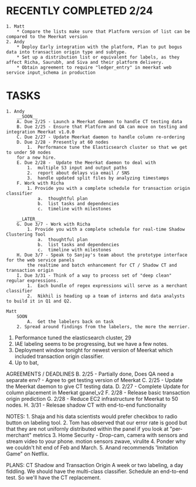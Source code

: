 RECENTLY COMPLETED 2/24
=======================
	1. Matt
		* Compare the lists make sure that Platform version of list can be compared to the Meerkat version
	2. Andy
		* Deploy Early integration with the platform, Plan to put bogus data into transaction origin type and subtype.
		* Set up a distribution list or equivalent for labels, as they affect Richa, Saurubh, and Siva and their platform delivery.
		* Obtain agreement to require "ledger_entry" in meerkat web service input_schema in production

TASKS
=====
	1. Andy
		__SOON__
		A. Due 2/25 - Launch a Meerkat daemon to handle CT testing data
		B. Due 2/25 - Ensure that Platform and QA can move on testing and integration Meerkat v1.0.0
		C. Due 2/27 - Update Meerkat daemon to handle column re-ordering
		D. Due 2/28 - Presently at 60 nodes
			1.  Performance tune the Elasticsearch cluster so that we get to under 50 nodes
		for a new hire.
		E. Due 2/28 -  Update the Meerkat daemon to deal with
			1.  multiple S3 input and output paths
			2.  report about delays via email / SNS
			3.  handle updated split files by analyzing timestamps
		F. Work with Richa
			1. Provide you with a complete schedule for transaction origin classifier
				a.  thoughtful plan
				b.  list tasks and dependencies
				c.  timeline with milestones

		__LATER__
		G. Due 3/7 - Work with Richa
			1. Provide you with a complete schedule for real-time Shadow Clustering Tool
				a.  thoughtful plan
				b.  list tasks and dependencies
				c.  timeline with milestones
		H. Due 3/7 - Speak to Sanjay's team about the prototype interface for the web service panels
			the realtime and batch enhancement for CT / Shadow CT and transaction origin
		I. Due 3/31 - Think of a way to process set of "deep clean" regular expressions.
			1.  Each bundle of regex expressions will serve as a merchant classifier
			2.  Nikhil is heading up a team of interns and data analysts to build it in Q1 and Q2.

	Matt
		SOON
			A.  Get the labelers back on task
		2. Spread around findings from the labelers, the more the merrier.

1.  Performance tuned the elasticsearch cluster, 29 
2.  IAE labeling seems to be progressing, but we have a few notes.
3.  Deployment window tonight for newest version of Meerkat which included transaction origin classifier.
4.  Up to bat, 

AGREEMENTS / DEADLINES
	B. 2/25 - Partially done, Does QA need a separate env? - Agree to get testing version of Meerkat
	C. 2/25 - Update the Meerkat daemon to give CT testing data.
	D. 2/27 - Complete Update for column placement in Meerkat gpanel_v2
	F. 2/28 - Release basic transaction origin prediction
	G. 2/28 - Reduce EC2 infrastructure for Meerkat to 50 nodes.
	H. 3/31 - Relesae shadow CT with end-to-end functionality

NOTES:
	1. Shaja and his data scientists would prefer checkbox to radio button on labeling tool.
	2. Tom has observed that our error rate is good but that they are not unifornly distributed within the panel if you look at "per-merchant" metrics
	3. Home Security - Drop-cam, camera with sensors and stream video to your phone. motion sensors zwave, virulite
	4. Ponder why we couldn't hit end of Feb and March.
	5. Anand recommends 'Imitation Game" on Netflix.

PLANS:
CT Shadow and Transaction Origin
	A week or two labeling, a day fiddling.
	We should have the multi-class classifier.
	Schedule an end-to-end test.
	So we'll have the CT replacement.

